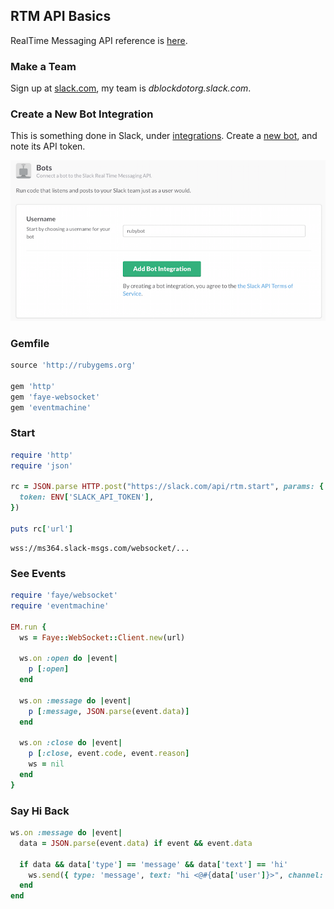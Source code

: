 ## RTM API Basics

RealTime Messaging API reference is [here](https://api.slack.com/rtm).

### Make a Team

Sign up at [slack.com](https://slack.com), my team is _dblockdotorg.slack.com_.

### Create a New Bot Integration

This is something done in Slack, under [integrations](https://artsy.slack.com/services). Create a [new bot](https://artsy.slack.com/services/new/bot), and note its API token.

![](screenshots/register-bot.png)

### Gemfile

```ruby
source 'http://rubygems.org'

gem 'http'
gem 'faye-websocket'
gem 'eventmachine'
```

### Start

```ruby
require 'http'
require 'json'

rc = JSON.parse HTTP.post("https://slack.com/api/rtm.start", params: {
  token: ENV['SLACK_API_TOKEN'],
})

puts rc['url']
```

```
wss://ms364.slack-msgs.com/websocket/...
```

### See Events

```ruby
require 'faye/websocket'
require 'eventmachine'

EM.run {
  ws = Faye::WebSocket::Client.new(url)

  ws.on :open do |event|
    p [:open]
  end

  ws.on :message do |event|
    p [:message, JSON.parse(event.data)]
  end

  ws.on :close do |event|
    p [:close, event.code, event.reason]
    ws = nil
  end
}
```

### Say Hi Back

```ruby
ws.on :message do |event|
  data = JSON.parse(event.data) if event && event.data

  if data && data['type'] == 'message' && data['text'] == 'hi'
    ws.send({ type: 'message', text: "hi <@#{data['user']}>", channel: data['channel'] }.to_json)
  end
end
```



